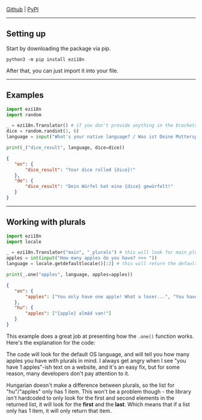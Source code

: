 [Github](https://github.com/PearooXD/ezi18n) | [PyPI](https://pypi.org/project/ezi18n/)

--------
## Setting up
 Start by downloading the package via pip.
 ```
 python3 -m pip install ezi18n
 ```

 After that, you can just import it into your file.

--------
## Examples
 ```py
 import ezi18n
 import random
 
 _ = ezi18n.Translator() # if you don't provide anything in the brackets, it will look for the file's name's language JSON file. If the main file is  main.py, it will look for main_lang.json - unless you provide a base filename (in this case: main) and/or a suffix (by default: _lang)
 dice = random.randint(1, 6)
 language = input("What's your native language? / Was ist Deine Muttersprache? (en/de) >>> ")
 
 print(_("dice_result", language, dice=dice))
 ```
 ```json
 {
    "en": {
        "dice_result": "Your dice rolled {dice}!"
    },
    "de": {
        "dice_result": "Dein Würfel hat eine {dice} gewürfelt!"
    }
 }
 ```

 

-------
## Working with plurals
 ```py
 import ezi18n
 import locale

 _ = ezi18n.Translator("main", "_plurals") # this will look for main_plurals.json as the language JSON file
 apples = int(input("How many apples do you have? >>> "))
 language = locale.getdefaultlocale()[:2] # this will return the default OS language, such as en, hu, de, fr, es etc.

 print(_.one("apples", language, apples=apples))
 ```
 ```json
 {
    "en": {
        "apples": ["You only have one apple! What a loser...", "You have {apples} apples!"]
    },
    "hu": {
        "apples": ["{apple} almád van!"]
    }
 }
 ```

 This example does a great job at presenting how the `.one()` function works. Here's the explanation for the code:

 The code will look for the default OS language, and will tell you how many apples you have with plurals in mind. I always get angry when I see "you have 1 apples"-ish text on a website, and it's an easy fix, but for some reason, many developers don't pay attention to it.

 Hungarian doesn't make a difference between plurals, so the list for "hu"/"apples" only has 1 item. This won't be a problem though - the library isn't hardcoded to only look for the first and second elements in the returned list, it will look for the **first** and the **last**. Which means that if a list only has 1 item, it will only return that item.